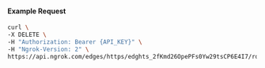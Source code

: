 <!-- Code generated for API Clients. DO NOT EDIT. -->

#### Example Request

```bash
curl \
-X DELETE \
-H "Authorization: Bearer {API_KEY}" \
-H "Ngrok-Version: 2" \
https://api.ngrok.com/edges/https/edghts_2fKmd26OpePFs0Yw29tsCP6E4I7/routes/edghtsrt_2fKmcx3pbPGPd0sG5DpV9isHyTm/response_headers
```
